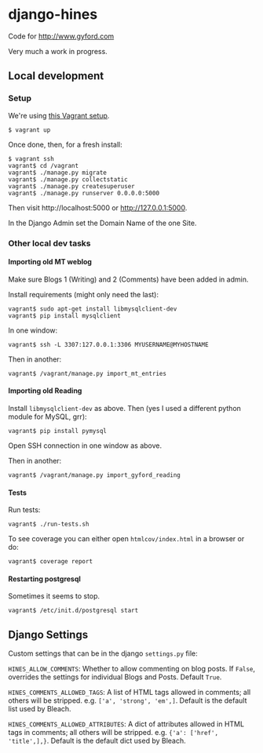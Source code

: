 # django-hines

Code for http://www.gyford.com

Very much a work in progress.


## Local development

### Setup

We're using [this Vagrant setup](https://github.com/philgyford/vagrant-heroku-cedar-16-python).

	$ vagrant up

Once done, then, for a fresh install:

	$ vagrant ssh
	vagrant$ cd /vagrant
	vagrant$ ./manage.py migrate
	vagrant$ ./manage.py collectstatic
	vagrant$ ./manage.py createsuperuser
	vagrant$ ./manage.py runserver 0.0.0.0:5000

Then visit http://localhost:5000 or http://127.0.0.1:5000.

In the Django Admin set the Domain Name of the one Site.

### Other local dev tasks

#### Importing old MT weblog

Make sure Blogs 1 (Writing) and 2 (Comments) have been added in admin.

Install requirements (might only need the last):

	vagrant$ sudo apt-get install libmysqlclient-dev
	vagrant$ pip install mysqlclient

In one window:

	vagrant$ ssh -L 3307:127.0.0.1:3306 MYUSERNAME@MYHOSTNAME

Then in another:

	vagrant$ /vagrant/manage.py import_mt_entries

#### Importing old Reading

Install `libmysqlclient-dev` as above. Then (yes I used a different python
module for MySQL, grr):

	vagrant$ pip install pymysql

Open SSH connection in one window as above.

Then in another:

	vagrant$ /vagrant/manage.py import_gyford_reading


#### Tests

Run tests:

	vagrant$ ./run-tests.sh

To see coverage you can either open `htmlcov/index.html` in a browser or do:

	vagrant$ coverage report


#### Restarting postgresql

Sometimes it seems to stop.

	vagrant$ /etc/init.d/postgresql start


## Django Settings

Custom settings that can be in the django `settings.py` file:

``HINES_ALLOW_COMMENTS``: Whether to allow commenting on blog posts. If
``False``, overrides the settings for individual Blogs and Posts. Default
``True``.

``HINES_COMMENTS_ALLOWED_TAGS``: A list of HTML tags allowed in comments; all others will be stripped. e.g. ``['a', 'strong', 'em',]``. Default is the default list used by Bleach.

``HINES_COMMENTS_ALLOWED_ATTRIBUTES``: A dict of attributes allowed in HTML tags in comments; all others will be stripped. e.g. ``{'a': ['href', 'title',],}``. Default is the default dict used by Bleach.

